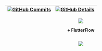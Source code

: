 | [![GitHub Commits](http://github-profile-summary-cards.vercel.app/api/cards/productive-time?username=dig-ie&theme=dracula&utcOffset=-3)](https://github.com/vn7n24fzkq/github-profile-summary-cards) | [![GitHub Details](http://github-profile-summary-cards.vercel.app/api/cards/profile-details?username=dig-ie&theme=dracula)](https://github.com/vn7n24fzkq/github-profile-summary-cards) |
| ----------- | ----------- |

<div align="center">
  <a href="https://skillicons.dev">
    <img src="https://skillicons.dev/icons?i=javascript,typescript,dart,html,css,react,nextjs,nodejs,express,nestjs,dotnet,java,postgres,mysql,mongodb,redis,docker,aws,gcp,vercel,vscode,git,jest,figma,linux,prisma,postman,vite" />
  </a>
  <p><strong>+ FlutterFlow</strong></p>
</div>


##

<div align="center">
  <img src="https://github-profile-trophy.vercel.app/?username=dig-ie&row=1&column=6&theme=dracula&margin-w=15&margin-h=15"/>
</div>
